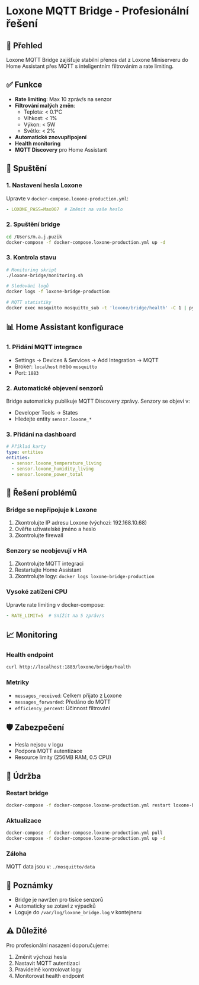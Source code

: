 # Loxone MQTT Bridge - Profesionální řešení

## 🎯 Přehled
Loxone MQTT Bridge zajišťuje stabilní přenos dat z Loxone Miniserveru do Home Assistant přes MQTT s inteligentním filtrováním a rate limiting.

## ✅ Funkce
- **Rate limiting**: Max 10 zpráv/s na senzor
- **Filtrování malých změn**: 
  - Teplota: < 0.1°C
  - Vlhkost: < 1%
  - Výkon: < 5W
  - Světlo: < 2%
- **Automatické znovupřipojení**
- **Health monitoring**
- **MQTT Discovery** pro Home Assistant

## 🚀 Spuštění

### 1. Nastavení hesla Loxone
Upravte v `docker-compose.loxone-production.yml`:
```yaml
- LOXONE_PASS=Max007  # Změnit na vaše heslo
```

### 2. Spuštění bridge
```bash
cd /Users/m.a.j.puzik
docker-compose -f docker-compose.loxone-production.yml up -d
```

### 3. Kontrola stavu
```bash
# Monitoring skript
./loxone-bridge/monitoring.sh

# Sledování logů
docker logs -f loxone-bridge-production

# MQTT statistiky
docker exec mosquitto mosquitto_sub -t 'loxone/bridge/health' -C 1 | python3 -m json.tool
```

## 📊 Home Assistant konfigurace

### 1. Přidání MQTT integrace
- Settings → Devices & Services → Add Integration → MQTT
- Broker: `localhost` nebo `mosquitto`
- Port: `1883`

### 2. Automatické objevení senzorů
Bridge automaticky publikuje MQTT Discovery zprávy. Senzory se objeví v:
- Developer Tools → States
- Hledejte entity `sensor.loxone_*`

### 3. Přidání na dashboard
```yaml
# Příklad karty
type: entities
entities:
  - sensor.loxone_temperature_living
  - sensor.loxone_humidity_living
  - sensor.loxone_power_total
```

## 🔧 Řešení problémů

### Bridge se nepřipojuje k Loxone
1. Zkontrolujte IP adresu Loxone (výchozí: 192.168.10.68)
2. Ověřte uživatelské jméno a heslo
3. Zkontrolujte firewall

### Senzory se neobjevují v HA
1. Zkontrolujte MQTT integraci
2. Restartujte Home Assistant
3. Zkontrolujte logy: `docker logs loxone-bridge-production`

### Vysoké zatížení CPU
Upravte rate limiting v docker-compose:
```yaml
- RATE_LIMIT=5  # Snížit na 5 zpráv/s
```

## 📈 Monitoring

### Health endpoint
```bash
curl http://localhost:1883/loxone/bridge/health
```

### Metriky
- `messages_received`: Celkem přijato z Loxone
- `messages_forwarded`: Předáno do MQTT
- `efficiency_percent`: Účinnost filtrování

## 🛡️ Zabezpečení
- Hesla nejsou v logu
- Podpora MQTT autentizace
- Resource limity (256MB RAM, 0.5 CPU)

## 🔄 Údržba

### Restart bridge
```bash
docker-compose -f docker-compose.loxone-production.yml restart loxone-bridge
```

### Aktualizace
```bash
docker-compose -f docker-compose.loxone-production.yml pull
docker-compose -f docker-compose.loxone-production.yml up -d
```

### Záloha
MQTT data jsou v: `./mosquitto/data`

## 📝 Poznámky
- Bridge je navržen pro tisíce senzorů
- Automaticky se zotaví z výpadků
- Loguje do `/var/log/loxone_bridge.log` v kontejneru

## ⚠️ Důležité
Pro profesionální nasazení doporučujeme:
1. Změnit výchozí hesla
2. Nastavit MQTT autentizaci
3. Pravidelně kontrolovat logy
4. Monitorovat health endpoint
